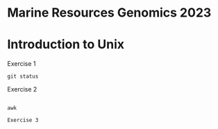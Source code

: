 # Marine Resources Genomics 2023


# Introduction to Unix

Exercise 1

````
git status

````

Exercise 2

````

awk

Exercise 3
